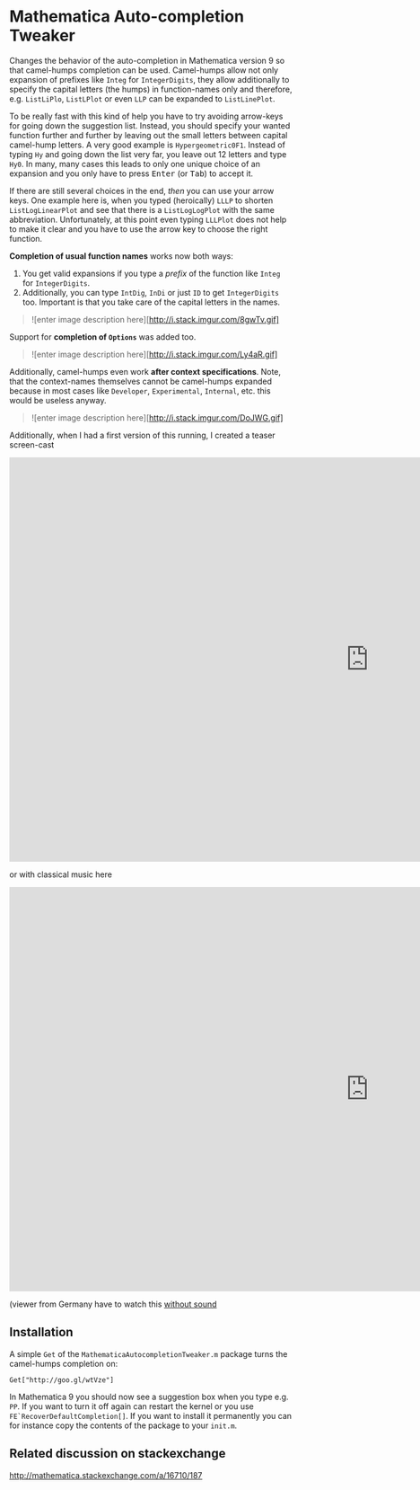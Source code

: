 Mathematica Auto-completion Tweaker
================================

Changes the behavior of the auto-completion in Mathematica version 9 so that camel-humps completion can be used.
Camel-humps allow not only expansion of prefixes like `Integ` for `IntegerDigits`, they allow additionally to specify
the capital letters (the humps) in function-names only and therefore, e.g.  `ListLiPlo`, `ListLPlot` or even `LLP` can be 
expanded to `ListLinePlot`.

To be really fast with this kind of help you have to try avoiding arrow-keys for going down the suggestion list. 
Instead, you should specify your wanted function further and further by leaving out the small letters between capital 
camel-hump letters. A very good example is `Hypergeometric0F1`. Instead of typing `Hy` and going down the list very far, 
you leave out 12 letters and type `Hy0`. In many, many cases this leads to only one unique choice of an expansion and 
you only have to press <kbd>Enter</kbd> (or <kbd>Tab</kbd>) to accept it.

If there are still several choices in the end, *then* you can use your arrow keys. One example here is, when you 
typed (heroically) `LLLP` to shorten `ListLogLinearPlot` and see that there is a `ListLogLogPlot` with the same 
abbreviation. Unfortunately, at this point even typing `LLLPlot` does not help to make it clear and you have to use 
the arrow key to choose the right function.

**Completion of usual function names** works now both ways:

1. You get valid expansions if you type a *prefix* of the function like `Integ` for `IntegerDigits`.
2. Additionally, you can type `IntDig`, `InDi` or just `ID` to get `IntegerDigits` too. Important is that you take care of the capital letters in the names.

> ![enter image description here][http://i.stack.imgur.com/8gwTv.gif]

Support for **completion of `Options`** was added too.

> ![enter image description here][http://i.stack.imgur.com/Ly4aR.gif]

Additionally, camel-humps even work **after context specifications**. Note, that the context-names themselves cannot be camel-humps expanded because in most cases like `Developer`, `Experimental`, `Internal`, etc. this would be useless anyway.

> ![enter image description here][http://i.stack.imgur.com/DoJWG.gif]

Additionally, when I had a first version of this running, I created a teaser screen-cast

<iframe width="1280" height="720" src="http://www.youtube.com/embed/4JMkR2OeUuI" frameborder="0" allowfullscreen></iframe>

or with classical music here

<iframe width="1280" height="720" src="http://www.youtube.com/embed/iIG8_Pmzjn0" frameborder="0" allowfullscreen></iframe>

(viewer from Germany have to watch this [without sound](http://youtu.be/mzFfNbl9sr4)

Installation
------------

A simple `Get` of the `MathematicaAutocompletionTweaker.m` package turns the camel-humps completion on:

```
Get["http://goo.gl/wtVze"]
```

In Mathematica 9 you should now see a suggestion box when you type e.g. `PP`. If you want to turn it off again can 
restart the kernel or you use ``FE`RecoverDefaultCompletion[]``. If you want to install it permanently you can for 
instance copy the contents of the package to your `init.m`.

Related discussion on stackexchange
---

http://mathematica.stackexchange.com/a/16710/187